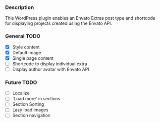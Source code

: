 ### Description

This WordPress plugin enables an Envato Extras post type and shortcode for displaying projects created using the Envato API.

### General TODO

- [x] Style content
- [x] Default image
- [x] Single page content
- [ ] Shortcode to display individual extra
- [ ] Display author avatar with Envato API

### Future TODO

- [ ] Localize
- [ ] 'Load more' in sections
- [ ] Section Sorting
- [ ] Lazy load images
- [ ] Section navigation
